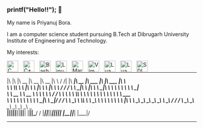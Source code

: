 ### printf("Hello!!"); :wave:

My name is Priyanuj Bora.

I am a computer science student pursuing B.Tech at Dibrugarh University Institute of Engineering and Technology.

My interests:

<img align="left" alt ="C" width="30px" src="https://cdn.jsdelivr.net/gh/devicons/devicon/icons/c/c-original.svg" style="padding-right:10px;" />
<img align="left" alt="C++" width="30px" src="https://cdn.jsdelivr.net/gh/devicons/devicon/icons/cplusplus/cplusplus-original.svg" style="padding-right:10px;" />
<img align="left" alt="Bash" width="30px" src="https://cdn.jsdelivr.net/gh/devicons/devicon/icons/bash/bash-original.svg" style="padding-right:10px;" />
<img align="left" alt="Linux" width="30px" src="https://cdn.jsdelivr.net/gh/devicons/devicon/icons/linux/linux-original.svg" style="padding-right:10px;" />
<img align="left" alt="Markdown" width="30px" src="https://cdn.jsdelivr.net/gh/devicons/devicon/icons/markdown/markdown-original.svg" style="padding-right:10px;" />
<img align="left" alt="Vim" width="30px" src="https://cdn.jsdelivr.net/gh/devicons/devicon/icons/vim/vim-original.svg" style="padding-right:10px;" />
<img align="left" alt="Lua" width="30px" src="https://cdn.jsdelivr.net/gh/devicons/devicon/icons/lua/lua-original-wordmark.svg" style="padding-right:10px;" />
<img align="left" alt="Lua" width="30px" src="https://cdn.jsdelivr.net/gh/devicons/devicon/icons/cmake/cmake-original.svg" style="padding-right:10px;" />
<img align="left" alt="SDL" width="30px" src="https://cdn.jsdelivr.net/gh/devicons/devicon/icons/sdl/sdl-plain.svg" style="padding-right:10px;" />     
<br/>



 ___  ___  ________  ________  ________  ___    ___      ________  ________  ________  ___  ________   ________     
|\  \|\  \|\   __  \|\   __  \|\   __  \|\  \  /  /|    |\   ____\|\   __  \|\   ___ \|\  \|\   ___  \|\   ____\    
\ \  \\\  \ \  \|\  \ \  \|\  \ \  \|\  \ \  \/  / /    \ \  \___|\ \  \|\  \ \  \_|\ \ \  \ \  \\ \  \ \  \___|    
 \ \   __  \ \   __  \ \   ____\ \   ____\ \    / /      \ \  \    \ \  \\\  \ \  \ \\ \ \  \ \  \\ \  \ \  \  ___  
  \ \  \ \  \ \  \ \  \ \  \___|\ \  \___|\/  /  /        \ \  \____\ \  \\\  \ \  \_\\ \ \  \ \  \\ \  \ \  \|\  \ 
   \ \__\ \__\ \__\ \__\ \__\    \ \__\ __/  / /           \ \_______\ \_______\ \_______\ \__\ \__\\ \__\ \_______\
    \|__|\|__|\|__|\|__|\|__|     \|__||\___/ /             \|_______|\|_______|\|_______|\|__|\|__| \|__|\|_______|
                                       \|___|/                                                                      
                                                                                                                    
                                                                                                                    

---

